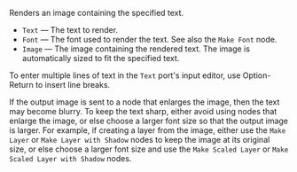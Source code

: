 Renders an image containing the specified text.

   - `Text` — The text to render.
   - `Font` — The font used to render the text.  See also the `Make Font` node.
   - `Image` — The image containing the rendered text.  The image is automatically sized to fit the specified text.

To enter multiple lines of text in the `Text` port's input editor, use Option-Return to insert line breaks.

If the output image is sent to a node that enlarges the image, then the text may become blurry. To keep the text sharp, either avoid using nodes that enlarge the image, or else choose a larger font size so that the output image is larger. For example, if creating a layer from the image, either use the `Make Layer` or `Make Layer with Shadow` nodes to keep the image at its original size, or else choose a larger font size and use the `Make Scaled Layer` or `Make Scaled Layer with Shadow` nodes.
